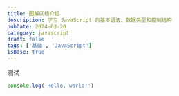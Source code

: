 ```yaml
---
title: 图解网络介绍
description: 学习 JavaScript 的基本语法、数据类型和控制结构
pubDate: 2024-03-20
category: javascript
draft: false
tags: ['基础', 'JavaScript']
isBase: true
---
```


测试

```javascript
console.log('Hello, world!')
```
